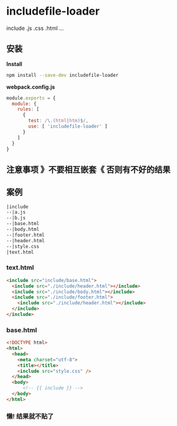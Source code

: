 # includefile-loader
include .js .css .html ...

## 安装

**Install**

```bash
npm install --save-dev includefile-loader
```

**webpack.config.js**
```js
module.exports = {
  module: {
    rules: [
      {
        test: /\.(html|htm)$/,
        use: [ 'includefile-loader' ]
      }
    ]
  }
}
```

## 注意事项 》不要相互嵌套《 否则有不好的结果

## 案例
```html
|include
--|a.js
--|b.js
--|base.html
--|body.html
--|footer.html
--|header.html
--|style.css
|text.html
```

### text.html
```html
<include src="include/base.html">
  <include src="./include/header.html"></include>
  <include src="./include/body.html"></include>
  <include src="./include/footer.html">
    <include src="./include/header.html"></include>
  </include>
</include>
```

### base.html
```html
<!DOCTYPE html>
<html>
  <head>
    <meta charset="utf-8">
    <title></title>
    <include src="style.css" />
  </head>
  <body>
      <!-- {{ include }} -->
  </body>
</html>
```

### 懒! 结果就不贴了
